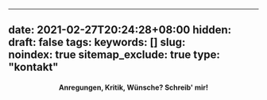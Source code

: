 
---
date: 2021-02-27T20:24:28+08:00
hidden:
draft: false
tags: 
keywords: []
slug:   
noindex: true
sitemap_exclude: true
type: "kontakt"
---

#### <p style="text-align: center;">Anregungen, Kritik, Wünsche? Schreib' mir!</p>